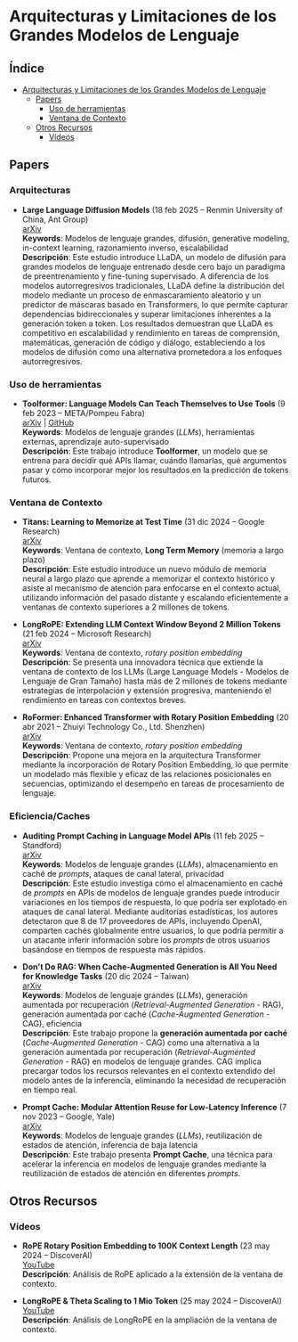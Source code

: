 # Arquitecturas y Limitaciones de los Grandes Modelos de Lenguaje

## Índice

- [Arquitecturas y Limitaciones de los Grandes Modelos de Lenguaje](#arquitecturas-y-limitaciones-de-los-grandes-modelos-de-lenguaje)
  - [Papers](#papers)
    - [Uso de herramientas](#uso-de-herramientas)
    - [Ventana de Contexto](#ventana-de-contexto)
  - [Otros Recursos](#otros-recursos)
    - [Vídeos](#vídeos)

## Papers

### Arquitecturas

* **Large Language Diffusion Models** (18 feb 2025 – Renmin University of China, Ant Group)  
  [arXiv](https://arxiv.org/pdf/2502.09992)  
  **Keywords**: Modelos de lenguaje grandes, difusión, generative modeling, in-context learning, razonamiento inverso, escalabilidad  
  **Descripción**: Este estudio introduce LLaDA, un modelo de difusión para grandes modelos de lenguaje entrenado desde cero bajo un paradigma de preentrenamiento y fine-tuning supervisado. A diferencia de los modelos autorregresivos tradicionales, LLaDA define la distribución del modelo mediante un proceso de enmascaramiento aleatorio y un predictor de máscaras basado en Transformers, lo que permite capturar dependencias bidireccionales y superar limitaciones inherentes a la generación token a token. Los resultados demuestran que LLaDA es competitivo en escalabilidad y rendimiento en tareas de comprensión, matemáticas, generación de código y diálogo, estableciendo a los modelos de difusión como una alternativa prometedora a los enfoques autorregresivos.


### Uso de herramientas

* **Toolformer: Language Models Can Teach Themselves to Use Tools** (9 feb 2023 – META/Pompeu Fabra)  
  [arXiv](https://arxiv.org/abs/2302.04761) | [GitHub](https://github.com/conceptofmind/toolformer)  
  **Keywords**: Modelos de lenguaje grandes (*LLMs*), herramientas externas, aprendizaje auto-supervisado  
  **Descripción**: Este trabajo introduce **Toolformer**, un modelo que se entrena para decidir qué APIs llamar, cuándo llamarlas, qué argumentos pasar y cómo incorporar mejor los resultados en la predicción de tokens futuros. 

### Ventana de Contexto

* **Titans: Learning to Memorize at Test Time** (31 dic 2024 – Google Research)  
  [arXiv](https://arxiv.org/abs/2501.00663)  
  **Keywords**: Ventana de contexto, **Long Term Memory** (memoria a largo plazo)  
  **Descripción**: Este estudio introduce un nuevo módulo de memoria neural a largo plazo que aprende a memorizar el contexto histórico y asiste al mecanismo de atención para enfocarse en el contexto actual, utilizando información del pasado distante y escalando eficientemente a ventanas de contexto superiores a 2 millones de tokens.

* **LongRoPE: Extending LLM Context Window Beyond 2 Million Tokens** (21 feb 2024 – Microsoft Research)  
  [arXiv](https://arxiv.org/abs/2402.13753)  
  **Keywords**: Ventana de contexto, *rotary position embedding*  
  **Descripción**: Se presenta una innovadora técnica que extiende la ventana de contexto de los LLMs (Large Language Models - Modelos de Lenguaje de Gran Tamaño) hasta más de 2 millones de tokens mediante estrategias de interpolación y extensión progresiva, manteniendo el rendimiento en tareas con contextos breves.

* **RoFormer: Enhanced Transformer with Rotary Position Embedding** (20 abr 2021 – Zhuiyi Technology Co., Ltd. Shenzhen)  
  [arXiv](https://arxiv.org/abs/2104.09864)  
  **Keywords**: Ventana de contexto, *rotary position embedding*  
  **Descripción**: Propone una mejora en la arquitectura Transformer mediante la incorporación de Rotary Position Embedding, lo que permite un modelado más flexible y eficaz de las relaciones posicionales en secuencias, optimizando el desempeño en tareas de procesamiento de lenguaje.


### Eficiencia/Caches

* **Auditing Prompt Caching in Language Model APIs** (11 feb 2025 – Standford)  
  [arXiv](https://arxiv.org/abs/2502.07776)  
  **Keywords**: Modelos de lenguaje grandes (*LLMs*), almacenamiento en caché de *prompts*, ataques de canal lateral, privacidad  
  **Descripción**: Este estudio investiga cómo el almacenamiento en caché de *prompts* en APIs de modelos de lenguaje grandes puede introducir variaciones en los tiempos de respuesta, lo que podría ser explotado en ataques de canal lateral. Mediante auditorías estadísticas, los autores detectaron que 8 de 17 proveedores de APIs, incluyendo OpenAI, comparten cachés globalmente entre usuarios, lo que podría permitir a un atacante inferir información sobre los *prompts* de otros usuarios basándose en tiempos de respuesta más rápidos. 

* **Don't Do RAG: When Cache-Augmented Generation is All You Need for Knowledge Tasks** (20 dic 2024 – Taiwan)  
  [arXiv](https://arxiv.org/abs/2412.15605)  
  **Keywords**: Modelos de lenguaje grandes (*LLMs*), generación aumentada por recuperación (*Retrieval-Augmented Generation* - RAG), generación aumentada por caché (*Cache-Augmented Generation* - CAG), eficiencia  
  **Descripción**: Este trabajo propone la **generación aumentada por caché** (*Cache-Augmented Generation* - CAG) como una alternativa a la generación aumentada por recuperación (*Retrieval-Augmented Generation* - RAG) en modelos de lenguaje grandes. CAG implica precargar todos los recursos relevantes en el contexto extendido del modelo antes de la inferencia, eliminando la necesidad de recuperación en tiempo real. 


* **Prompt Cache: Modular Attention Reuse for Low-Latency Inference** (7 nov 2023 – Google, Yale)  
  [arXiv](https://arxiv.org/abs/2311.04934)  
  **Keywords**: Modelos de lenguaje grandes (*LLMs*), reutilización de estados de atención, inferencia de baja latencia  
  **Descripción**: Este trabajo presenta **Prompt Cache**, una técnica para acelerar la inferencia en modelos de lenguaje grandes mediante la reutilización de estados de atención en diferentes *prompts*. 




## Otros Recursos

### Vídeos

* **RoPE Rotary Position Embedding to 100K Context Length** (23 may 2024 – DiscoverAI)  
  [YouTube](https://www.youtube.com/watch?v=DvP8f7eWS7U)  
  **Descripción**: Análisis de RoPE aplicado a la extensión de la ventana de contexto.

* **LongRoPE & Theta Scaling to 1 Mio Token** (25 may 2024 – DiscoverAI)  
  [YouTube](https://www.youtube.com/watch?v=RCSvpYb90qE)  
  **Descripción**: Análisis de LongRoPE en la ampliación de la ventana de contexto.




